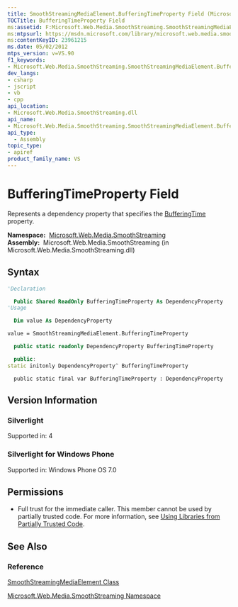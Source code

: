 ```yaml
---
title: SmoothStreamingMediaElement.BufferingTimeProperty Field (Microsoft.Web.Media.SmoothStreaming)
TOCTitle: BufferingTimeProperty Field
ms:assetid: F:Microsoft.Web.Media.SmoothStreaming.SmoothStreamingMediaElement.BufferingTimeProperty
ms:mtpsurl: https://msdn.microsoft.com/library/microsoft.web.media.smoothstreaming.smoothstreamingmediaelement.bufferingtimeproperty(v=VS.90)
ms:contentKeyID: 23961215
ms.date: 05/02/2012
mtps_version: v=VS.90
f1_keywords:
- Microsoft.Web.Media.SmoothStreaming.SmoothStreamingMediaElement.BufferingTimeProperty
dev_langs:
- csharp
- jscript
- vb
- cpp
api_location:
- Microsoft.Web.Media.SmoothStreaming.dll
api_name:
- Microsoft.Web.Media.SmoothStreaming.SmoothStreamingMediaElement.BufferingTimeProperty
api_type:
  - Assembly
topic_type:
- apiref
product_family_name: VS
---
```


# BufferingTimeProperty Field

Represents a dependency property that specifies the [BufferingTime](smoothstreamingmediaelement-bufferingtime-property-microsoft-web-media-smoothstreaming_1.md) property.

**Namespace:**  [Microsoft.Web.Media.SmoothStreaming](microsoft-web-media-smoothstreaming-namespace_1.md)  
**Assembly:**  Microsoft.Web.Media.SmoothStreaming (in Microsoft.Web.Media.SmoothStreaming.dll)

## Syntax

```vb
'Declaration

  Public Shared ReadOnly BufferingTimeProperty As DependencyProperty
'Usage

  Dim value As DependencyProperty

value = SmoothStreamingMediaElement.BufferingTimeProperty
```

```csharp
  public static readonly DependencyProperty BufferingTimeProperty
```

```cpp
  public:
static initonly DependencyProperty^ BufferingTimeProperty
```

```jscript
  public static final var BufferingTimeProperty : DependencyProperty
```

## Version Information

### Silverlight

Supported in: 4  

### Silverlight for Windows Phone

Supported in: Windows Phone OS 7.0  

## Permissions

  - Full trust for the immediate caller. This member cannot be used by partially trusted code. For more information, see [Using Libraries from Partially Trusted Code](https://msdn.microsoft.com/library/8skskf63).

## See Also

### Reference

[SmoothStreamingMediaElement Class](smoothstreamingmediaelement-class-microsoft-web-media-smoothstreaming_1.md)

[Microsoft.Web.Media.SmoothStreaming Namespace](microsoft-web-media-smoothstreaming-namespace_1.md)
